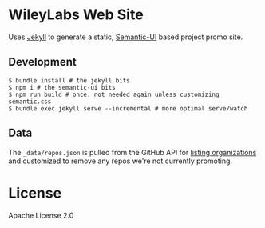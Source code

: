 # WileyLabs Web Site

Uses [Jekyll](http://jekyllrb.com/) to generate a static,
[Semantic-UI](http://semantic-ui.com/) based project promo site.

## Development

```
$ bundle install # the jekyll bits
$ npm i # the semantic-ui bits
$ npm run build # once. not needed again unless customizing semantic.css
$ bundle exec jekyll serve --incremental # more optimal serve/watch
```

## Data

The `_data/repos.json` is pulled from the GitHub API for
[listing organizations](https://developer.github.com/v3/repos/#list-organization-repositories)
and customized to remove any repos we're not currently promoting.

# License

Apache License 2.0
